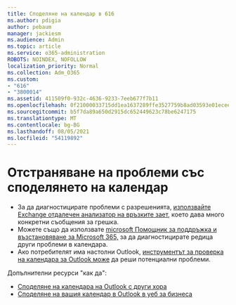```yaml
---
title: Споделяне на календар в 616
ms.author: pdigia
author: pebaum
manager: jackiesm
ms.audience: Admin
ms.topic: article
ms.service: o365-administration
ROBOTS: NOINDEX, NOFOLLOW
localization_priority: Normal
ms.collection: Adm_O365
ms.custom:
- "616"
- "3800014"
ms.assetid: 411509f0-932c-4636-9233-7eeb677f7b11
ms.openlocfilehash: 0f21000033715dd1ea1637289ffe3527759b8ad03593e01ecee1a01369421f55
ms.sourcegitcommit: b5f7da89a650d2915dc652449623c78be6247175
ms.translationtype: MT
ms.contentlocale: bg-BG
ms.lasthandoff: 08/05/2021
ms.locfileid: "54119892"
---
```

# <a name="troubleshooting-issues-with-calendar-sharing"></a>Отстраняване на проблеми със споделянето на календар

- За да диагностицирате проблеми с разрешенията, [използвайте Exchange отдалечен анализатор на връзките зает](https://testconnectivity.microsoft.com/Default.aspx?testId=freeBusy), което дава много конкретни съобщения за грешка.
- Можете също да използвате [microsoft Помощник за поддръжка и възстановяване за Microsoft 365,](https://diagnostics.office.com/) за да диагностицирате редица други проблеми в календара. 
- Ако потребителят има настолни Outlook, [инструментът за проверка на календара за Outlook може](https://www.microsoft.com/download/details.aspx?id=28786) да реши потенциални проблеми.

Допълнителни ресурси "как да":

- [Споделяне на календара на Outlook с други хора](https://support.office.com/article/353ed2c1-3ec5-449d-8c73-6931a0adab88)
- [Споделяне на вашия календар в Outlook в уеб за бизнеса](https://support.office.com/article/7ecef8ae-139c-40d9-bae2-a23977ee58d5)
